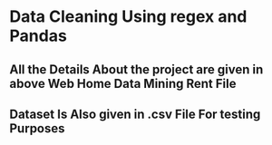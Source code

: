 # Data Cleaning Using regex and Pandas
## All the Details About the project are given in above Web Home Data Mining Rent File
## Dataset Is Also given in   .csv File  For testing Purposes

